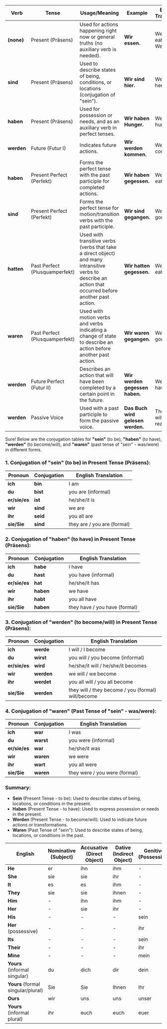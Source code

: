 | Verb        | Tense               | Usage/Meaning                                | Example                                        | English Translation                            |
|-------------|---------------------|----------------------------------------------|------------------------------------------------|------------------------------------------------|
| **(none)**  | Present (Präsens)    | Used for actions happening right now or general truths (no auxiliary verb is needed). | **Wir essen.**                                 | We are eating. / We eat.                       |
| **sind**    | Present (Präsens)    | Used to describe states of being, conditions, or locations (conjugation of "sein"). | **Wir sind hier.**                            | We are here.                                   |
| **haben**   | Present (Präsens)    | Used for possession or needs, and as an auxiliary verb in perfect tenses. | **Wir haben Hunger.**                          | We are hungry.                                 |
| **werden**  | Future (Futur I)     | Indicates future actions.                    | **Wir werden kommen.**                        | We will come.                                  |
| **haben**   | Present Perfect (Perfekt) | Forms the perfect tense with the past participle for completed actions. | **Wir haben gegessen.**                        | We have eaten.                                 |
| **sind**    | Present Perfect (Perfekt) | Forms the perfect tense for motion/transition verbs with the past participle. | **Wir sind gegangen.**                        | We have gone.                                  |
| **hatten**  | Past Perfect (Plusquamperfekt) | Used with transitive verbs (verbs that take a direct object) and many intransitive verbs to describe an action that occurred before another past action. | **Wir hatten gegessen.**                       | We had eaten.                                  |
| **waren**   | Past Perfect (Plusquamperfekt) | Used with motion verbs and verbs indicating a change of state to describe an action before another past action. | **Wir waren gegangen.**                      | We had gone.                                   |
| **werden**  | Future Perfect (Futur II) | Describes an action that will have been completed by a certain point in the future. | **Wir werden gegessen haben.**                | We will have eaten.                            |
| **werden**  | Passive Voice        | Used with a past participle to form the passive voice.   | **Das Buch wird gelesen werden.**              | The book will be read.                        |

Sure! Below are the conjugation tables for **"sein"** (to be), **"haben"** (to have), **"werden"** (to become/will), and **"waren"** (past tense of "sein" - was/were) in different forms.

### 1. **Conjugation of "sein" (to be) in Present Tense (Präsens):**

| Pronoun     | Conjugation   | English Translation  |
|-------------|---------------|-----------------------|
| **ich**     | **bin**       | I am                  |
| **du**      | **bist**      | you are (informal)    |
| **er/sie/es** | **ist**     | he/she/it is          |
| **wir**     | **sind**      | we are                |
| **ihr**     | **seid**      | you all are           |
| **sie/Sie** | **sind**      | they are / you are (formal) |

### 2. **Conjugation of "haben" (to have) in Present Tense (Präsens):**

| Pronoun     | Conjugation   | English Translation  |
|-------------|---------------|-----------------------|
| **ich**     | **habe**      | I have                |
| **du**      | **hast**      | you have (informal)   |
| **er/sie/es** | **hat**     | he/she/it has         |
| **wir**     | **haben**     | we have               |
| **ihr**     | **habt**      | you all have          |
| **sie/Sie** | **haben**     | they have / you have (formal) |

### 3. **Conjugation of "werden" (to become/will) in Present Tense (Präsens):**

| Pronoun     | Conjugation   | English Translation  |
|-------------|---------------|-----------------------|
| **ich**     | **werde**     | I will / I become     |
| **du**      | **wirst**     | you will / you become (informal) |
| **er/sie/es** | **wird**    | he/she/it will / he/she/it becomes |
| **wir**     | **werden**    | we will / we become   |
| **ihr**     | **werdet**    | you all will / you all become |
| **sie/Sie** | **werden**    | they will / they become / you (formal) will/become |

### 4. **Conjugation of "waren" (Past Tense of "sein" - was/were):**

| Pronoun     | Conjugation   | English Translation  |
|-------------|---------------|-----------------------|
| **ich**     | **war**       | I was                 |
| **du**      | **warst**     | you were (informal)   |
| **er/sie/es** | **war**     | he/she/it was         |
| **wir**     | **waren**     | we were               |
| **ihr**     | **wart**      | you all were          |
| **sie/Sie** | **waren**     | they were / you were (formal) |

### Summary:

- **Sein** (Present Tense - to be): Used to describe states of being, locations, or conditions in the present.
- **Haben** (Present Tense - to have): Used to express possession or needs in the present.
- **Werden** (Present Tense - to become/will): Used to indicate future actions or transformations.
- **Waren** (Past Tense of "sein"): Used to describe states of being, locations, or conditions in the past.

| English     | Nominative (Subject) | Accusative (Direct Object) | Dative (Indirect Object) | Genitive (Possessive) |
|-------------|-----------------------|-----------------------------|---------------------------|------------------------|
| **He**      | er                    | ihn                         | ihm                       | -                      |
| **She**     | sie                   | sie                         | ihr                       | -                      |
| **It**      | es                    | es                          | ihm                       | -                      |
| **They**    | sie                   | sie                         | ihnen                     | -                      |
| **Him**     | -                     | ihn                         | ihm                       | -                      |
| **Her**     | -                     | sie                         | ihr                       | -                      |
| **His**     | -                     | -                           | -                         | sein                   |
| **Her** (possessive) | -            | -                           | -                         | ihr                    |
| **Its**     | -                     | -                           | -                         | sein                   |
| **Their**   | -                     | -                           | -                         | ihr                    |
| **Mine**    | -                     | -                           | -                         | mein                   |
| **Yours** (informal singular) | du | dich                        | dir                       | dein                   |
| **Yours** (formal singular/plural) | Sie | Sie                    | Ihnen                     | Ihr                    |
| **Ours**    | wir                   | uns                         | uns                       | unser                  |
| **Yours** (informal plural) | ihr   | euch                        | euch                      | euer                   |
